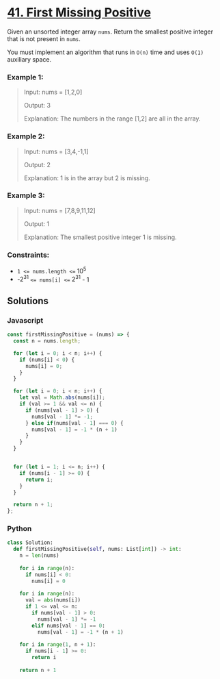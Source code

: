 # [41. First Missing Positive](https://leetcode.com/problems/first-missing-positive/description/)

Given an unsorted integer array `nums`. Return the smallest positive integer that is not present in `nums`.

You must implement an algorithm that runs in `O(n)` time and uses `O(1)` auxiliary space.


### Example 1:
> Input: nums = [1,2,0]
>
> Output: 3
>
> Explanation: The numbers in the range [1,2] are all in the array.


### Example 2:
> Input: nums = [3,4,-1,1]
>
> Output: 2
>
> Explanation: 1 is in the array but 2 is missing.


### Example 3:
> Input: nums = [7,8,9,11,12]
>
> Output: 1
>
> Explanation: The smallest positive integer 1 is missing.
 

### Constraints:
- `1 <= nums.length <=` $10^5$
- -$2^{31}$ `<= nums[i] <=` $2^{31}$ - 1


## Solutions

### Javascript
```javascript
const firstMissingPositive = (nums) => {
  const n = nums.length;

  for (let i = 0; i < n; i++) {
    if (nums[i] < 0) {
      nums[i] = 0;
    }
  }

  for (let i = 0; i < n; i++) {
    let val = Math.abs(nums[i]);
    if (val >= 1 && val <= n) {
      if (nums[val - 1] > 0) {
        nums[val - 1] *= -1;
      } else if(nums[val - 1] === 0) {
        nums[val - 1] = -1 * (n + 1)
      }
    }
  }


  for (let i = 1; i <= n; i++) {
    if (nums[i - 1] >= 0) {
      return i;
    }
  }

  return n + 1;
};
```

### Python
```python
class Solution:
  def firstMissingPositive(self, nums: List[int]) -> int:
    n = len(nums)
    
    for i in range(n):
      if nums[i] < 0:
        nums[i] = 0
        
    for i in range(n):
      val = abs(nums[i])
      if 1 <= val <= n:
        if nums[val - 1] > 0:
          nums[val - 1] *= -1
        elif nums[val - 1] == 0:
          nums[val - 1] = -1 * (n + 1)
          
    for i in range(1, n + 1):
      if nums[i - 1] >= 0:
        return i
      
    return n + 1
```